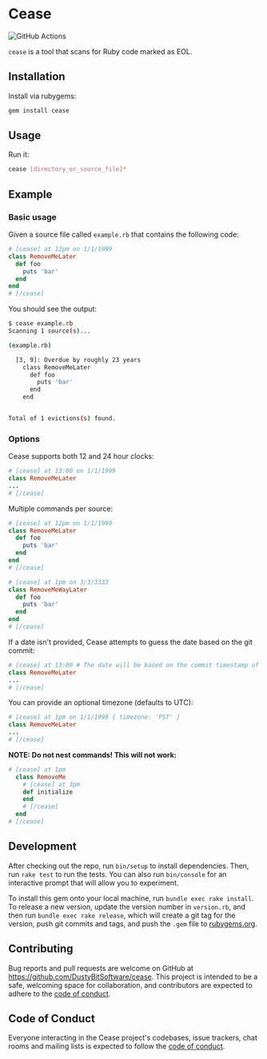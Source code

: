 # Cease

![GitHub Actions](https://github.com/DustyBitSoftware/cease/actions/workflows/ci.yml/badge.svg)

`cease` is a tool that scans for Ruby code marked as EOL.

## Installation

Install via rubygems:
```sh
gem install cease
```

## Usage

Run it:
```sh
cease [directory_or_source_file]*
```

## Example
### Basic usage
Given a source file called `example.rb` that contains the following code:

```ruby
# [cease] at 12pm on 1/1/1999
class RemoveMeLater
  def foo
    puts 'bar'
  end
end
# [/cease]
```

You should see the output:
```sh
$ cease example.rb
Scanning 1 source(s)...

(example.rb)

  [3, 9]: Overdue by roughly 23 years
    class RemoveMeLater
      def foo
        puts 'bar'
      end
    end


Total of 1 evictions(s) found.
```

### Options
Cease supports both 12 and 24 hour clocks:
```ruby
# [cease] at 13:00 on 1/1/1999
class RemoveMeLater
...
# [/cease]
```

Multiple commands per source:
```ruby
# [cease] at 12pm on 1/1/1999
class RemoveMeLater
  def foo
    puts 'bar'
  end
end
# [/cease]

# [cease] at 1pm on 3/3/3333
class RemoveMeWayLater
  def foo
    puts 'bar'
  end
end
# [/cease]
```

If a date isn't provided, Cease attempts to guess the date based on the git commit:
```ruby
# [cease] at 13:00 # The date will be based on the commit timestamp of this comment.
class RemoveMeLater
...
# [/cease]
```

You can provide an optional timezone (defaults to UTC):
```ruby
# [cease] at 1pm on 1/1/1999 { timezone: 'PST' }
class RemoveMeLater
...
# [/cease]
```

**NOTE: Do not nest commands! This will not work:**
```ruby
# [cease] at 1pm
  class RemoveMe
    # [cease] at 3pm
    def initialize
    end
    # [/cease]
  end
# [/cease]
```

## Development

After checking out the repo, run `bin/setup` to install dependencies. Then, run
`rake test` to run the tests. You can also run `bin/console` for an interactive
prompt that will allow you to experiment.

To install this gem onto your local machine, run `bundle exec rake install`. To
release a new version, update the version number in `version.rb`, and then run
`bundle exec rake release`, which will create a git tag for the version, push
git commits and tags, and push the `.gem` file to
[rubygems.org](https://rubygems.org).

## Contributing

Bug reports and pull requests are welcome on GitHub at
https://github.com/DustyBitSoftware/cease. This project is intended to be a safe,
welcoming space for collaboration, and contributors are expected to adhere to
the [code of
conduct](https://github.com/nohmar/cease/blob/master/CODE_OF_CONDUCT.md).


## Code of Conduct

Everyone interacting in the Cease project's codebases, issue trackers, chat
rooms and mailing lists is expected to follow the [code of
conduct](https://github.com/nohmar/cease/blob/master/CODE_OF_CONDUCT.md).
